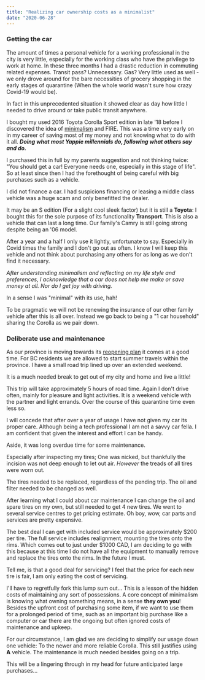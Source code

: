 ```yaml
---
title: "Realizing car ownership costs as a minimalist"
date: "2020-06-28"
---
```


### Getting the car

The amount of times a personal vehicle for a working professional in the city is very little, especially for the working class who have the privilege to work at home. In these three months I had a drastic reduction in commuting related expenses. Transit pass? Unnecessary. Gas? Very little used as well - we only drove around for the bare necessities of grocery shopping in the early stages of quarantine (When the whole world wasn't sure how crazy Covid-19 would be).

In fact in this unprecedented situation it showed clear as day how little I needed to drive around or take public transit anywhere.

I bought my used 2016 Toyota Corolla Sport edition in late '18 before I discovered the idea of [minimalism](https://pacedprogress.com/2020/01/decluttering/) and FIRE. This was a time very early on in my career of saving most of my money and not knowing what to do with it all. **_Doing what most Yappie millennials do, following what others say and do._**

I purchased this in full by my parents suggestion and not thinking twice: "You should get a car! Everyone needs one, especially in this stage of life". So at least since then I had the forethought of being careful with big purchases such as a vehicle.

I did not finance a car. I had suspicions financing or leasing a middle class vehicle was a huge scam and only benefitted the dealer.

It may be an S edition (For a slight cool sleek factor) but it is still a **Toyota**: I bought this for the sole purpose of its functionality **Transport**. This is also a vehicle that can last a long time. Our family's Camry is still going strong despite being an '06 model.

After a year and a half I only use it lightly, unfortunate to say. Especially in Covid times the family and I don't go out as often. I know I will keep this vehicle and not think about purchasing any others for as long as we don't find it necessary.

_After understanding minimalism and reflecting on my life style and preferences, I acknowledge that a car does not help me make or save money at all. Nor do I get joy with driving._

In a sense I was "minimal" with its use, hah!

To be pragmatic we will not be renewing the insurance of our other family vehicle after this is all over. Instead we go back to being a "1 car household" sharing the Corolla as we pair down.

### Deliberate use and maintenance

As our province is moving towards its [reopening plan](https://www2.gov.bc.ca/gov/content/safety/emergency-preparedness-response-recovery/covid-19-provincial-support/phase-3) it comes at a good time. For BC residents we are allowed to start summer travels within the province. I have a small road trip lined up over an extended weekend.

It is a much needed break to get out of my city and home and live a little!

This trip will take approximately 5 hours of road time. Again I don't drive often, mainly for pleasure and light activities. It is a weekend vehicle with the partner and light errands. Over the course of this quarantine time even less so.

I will concede that after over a year of usage I have not given my car its proper care. Although being a tech professional I am not a savvy car fella. I am confident that given the interest and effort I can be handy.

Aside, it was long overdue time for some maintenance.

Especially after inspecting my tires; One was nicked, but thankfully the incision was not deep enough to let out air. _However_ the treads of all tires were worn out.

The tires needed to be replaced, regardless of the pending trip. The oil and filter needed to be changed as well.

After learning what I could about car maintenance I can change the oil and spare tires on my own, but still needed to get 4 new tires. We went to several service centres to get pricing estimate. Oh boy, wow, car parts and services are pretty expensive.

The best deal I can get with included service would be approximately $200 per tire. The full service includes realignment, mounting the tires onto the rims. Which comes out to just under $1000 CAD, I am deciding to go with this because at this time I do not have all the equipment to manually remove and replace the tires onto the rims. In the future I must.

Tell me, is that a good deal for servicing? I feel that the price for each new tire is fair, I am only eating the cost of servicing.

I'll have to regretfully fork this lump sum out... This is a lesson of the hidden costs of maintaining any sort of possessions. A core concept of minimalism is knowing what owning something means, in a sense **they own you**! Besides the upfront cost of purchasing some item, if we want to use them for a prolonged period of time, such as an important big purchase like a computer or car there are the ongoing but often ignored costs of maintenance and upkeep.

For our circumstance, I am glad we are deciding to simplify our usage down one vehicle: To the newer and more reliable Corolla. This still justifies using **A** vehicle. The maintenance is much needed besides going on a trip.

This will be a lingering through in my head for future anticipated large purchases...
